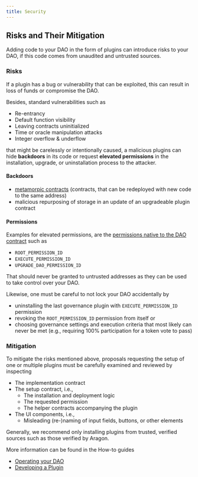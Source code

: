```yaml
---
title: Security
---
```


## Risks and Their Mitigation

Adding code to your DAO in the form of plugins can introduce risks to your DAO, if this code comes from unaudited and untrusted sources.

### Risks

If a plugin has a bug or vulnerability that can be exploited, this can result in loss of funds or compromise the DAO.

Besides, standard vulnerabilities such as

- Re-entrancy
- Default function visibility
- Leaving contracts uninitialized
- Time or oracle manipulation attacks
- Integer overflow & underflow

that might be carelessly or intentionally caused, a malicious plugins can hide **backdoors** in its code or request **elevated permissions** in the installation, upgrade, or uninstallation process to the attacker.

#### Backdoors

- [metamorpic contracts](https://a16zcrypto.com/metamorphic-smart-contract-detector-tool/) (contracts, that can be redeployed with new code to the same address)
- malicious repurposing of storage in an update of an upgradeable plugin contract

<!-- Add statement that Aragon will provide / collaborate with 3rd parties to create tools to check for this-->

#### Permissions

Examples for elevated permissions, are the [permissions native to the DAO contract](../../../01-core/02-permissions/index.md/#permissions-native-to-the-dao-contract) such as

- `ROOT_PERMISSION_ID`
- `EXECUTE_PERMISSION_ID`
- `UPGRADE_DAO_PERMISSION_ID`

That should never be granted to untrusted addresses as they can be used to take control over your DAO.

Likewise, one must be careful to not lock your DAO accidentally by

- uninstalling the last governance plugin with `EXECUTE_PERMISSION_ID` permission
- revoking the `ROOT_PERMISSION_ID` permission from itself or
- choosing governance settings and execution criteria that most likely can never be met (e.g., requiring 100% participation for a token vote to pass)

### Mitigation

To mitigate the risks mentioned above, proposals requesting the setup of one or multiple plugins must be carefully examined and reviewed by inspecting

- The implementation contract
- The setup contract, i.e.,
  - The installation and deployment logic
  - The requested permission
  - The helper contracts accompanying the plugin
- The UI components, i.e.,
  - Misleading (re-)naming of input fields, buttons, or other elements

Generally, we recommend only installing plugins from trusted, verified sources such as those verified by Aragon.

More information can be found in the How-to guides

- [Operating your DAO](../../../../02-how-to-guides/01-dao/index.md)
- [Developing a Plugin](../../../../02-how-to-guides/02-plugin-development/index.md)
